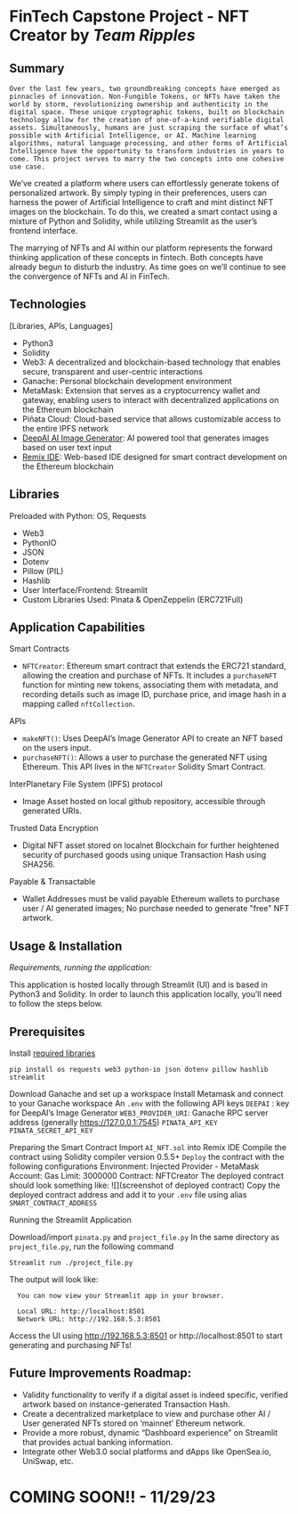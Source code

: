 # FinTech Capstone Project - NFT Creator by *Team Ripples*

## Summary

	Over the last few years, two groundbreaking concepts have emerged as pinnacles of innovation. Non-Fungible Tokens, or NFTs have taken the world by storm, revolutionizing ownership and authenticity in the digital space. These unique cryptographic tokens, built on blockchain technology allow for the creation of one-of-a-kind verifiable digital assets. Simultaneously, humans are just scraping the surface of what’s possible with Artificial Intelligence, or AI. Machine learning algorithms, natural language processing, and other forms of Artificial Intelligence have the opportunity to transform industries in years to come. This project serves to marry the two concepts into one cohesive use case. 
 
 We’ve created a platform where users can effortlessly generate tokens of personalized artwork. By simply typing in their preferences, users can harness the power of Artificial Intelligence to craft and mint distinct NFT images on the blockchain. To do this, we created a  smart contact using a mixture of Python and Solidity, while utilizing Streamlit as the user’s frontend interface. 
 
 The marrying of NFTs and AI within our platform represents the forward thinking application of these concepts in fintech. Both concepts have already begun to disturb the industry. As time goes on we’ll continue to see the convergence of NFTs and AI in FinTech. 
	

## Technologies

[Libraries, APIs, Languages]
- Python3
- Solidity
- Web3: A decentralized and blockchain-based technology that enables secure, transparent and user-centric interactions
- Ganache: Personal blockchain development environment
- MetaMask: Extension that serves as a cryptocurrency wallet and gateway, enabling users to interact with decentralized applications on the Ethereum blockchain
- Piñata Cloud: Cloud-based service that allows customizable access to the entire IPFS network
- [DeepAI AI Image Generator](https://deepai.org/machine-learning-model/text2img): AI powered tool that generates images based on user text input
- [Remix IDE](https://remix.ethereum.org): Web-based IDE designed for smart contract development on the Ethereum blockchain

## Libraries
Preloaded with Python: OS, Requests

- Web3
- PythonIO
- JSON
- Dotenv
- Pillow (PIL)
- Hashlib
- User Interface/Frontend: Streamlit
- Custom Libraries Used: Pinata & OpenZeppelin (ERC721Full)

## Application Capabilities

Smart Contracts
- `NFTCreator`: Ethereum smart contract that extends the ERC721 standard, allowing the creation and purchase of NFTs. It includes a `purchaseNFT` function for minting new tokens, associating them with metadata, and recording details such as image ID, purchase price, and image hash in a mapping called `nftCollection`.

APIs
- `makeNFT()`: Uses DeepAI’s Image Generator API to create an NFT based on the users input.
- `purchaseNFT()`: Allows a user to purchase the generated NFT using Ethereum. This API lives in the `NFTCreator` Solidity Smart Contract.

InterPlanetary File System (IPFS) protocol 
- Image Asset hosted on local github repository, accessible through generated URIs.

Trusted Data Encryption
- Digital NFT asset stored on localnet Blockchain for further heightened security of purchased goods using unique Transaction Hash using SHA256.

Payable & Transactable
- Wallet Addresses must be valid payable Ethereum wallets to purchase user / AI generated images; No purchase needed to generate "free" NFT artwork.

## Usage & Installation
*Requirements, running the application:*

This application is hosted locally through Streamlit (UI) and is based in Python3 and Solidity. In order to launch this application locally, you’ll need to follow the steps below.

## Prerequisites

Install [required libraries]()

```
pip install os requests web3 python-io json dotenv pillow hashlib streamlit
```
Download Ganache and set up a workspace 
Install Metamask and connect to your Ganache workspace
An `.env` with the following API keys
`DEEPAI` : key for DeepAI’s Image Generator
`WEB3_PROVIDER_URI`: Ganache RPC server address (generally https://127.0.0.1:7545)
`PINATA_API_KEY`
`PINATA_SECRET_API_KEY`

Preparing the Smart Contract
Import `AI_NFT.sol` into Remix IDE
Compile the contract using Solidity compiler version 0.5.5+
`Deploy` the contract with the following configurations
Environment: Injected Provider - MetaMask
Account: <Ganache account connected to MetaMask>
Gas Limit: 3000000
Contract: NFTCreator
	The deployed contract should look something like: 
![](screenshot of deployed contract)
Copy the deployed contract address and add it to your `.env` file using alias `SMART_CONTRACT_ADDRESS`

Running the Streamlit Application

Download/import `pinata.py` and `project_file.py` 
In the same directory as `project_file.py`, run the following command
```
Streamlit run ./project_file.py
```

The output will look like:

```
  You can now view your Streamlit app in your browser.

  Local URL: http://localhost:8501
  Network URL: http://192.168.5.3:8501
```

Access the UI using http://192.168.5.3:8501 or http://localhost:8501 to start generating and purchasing NFTs!



## Future Improvements Roadmap:

- Validity functionality to verify if a digital asset is indeed specific, verified artwork based on instance-generated Transaction Hash.
- Create a decentralized marketplace to view and purchase other AI / User generated NFTs stored on ‘mainnet’ Ethereum network.
- Provide a more robust, dynamic “Dashboard experience” on Streamlit that provides actual banking information.
- Integrate other Web3.0 social platforms and dApps like OpenSea.io, UniSwap, etc.
  
# COMING SOON!! - 11/29/23
